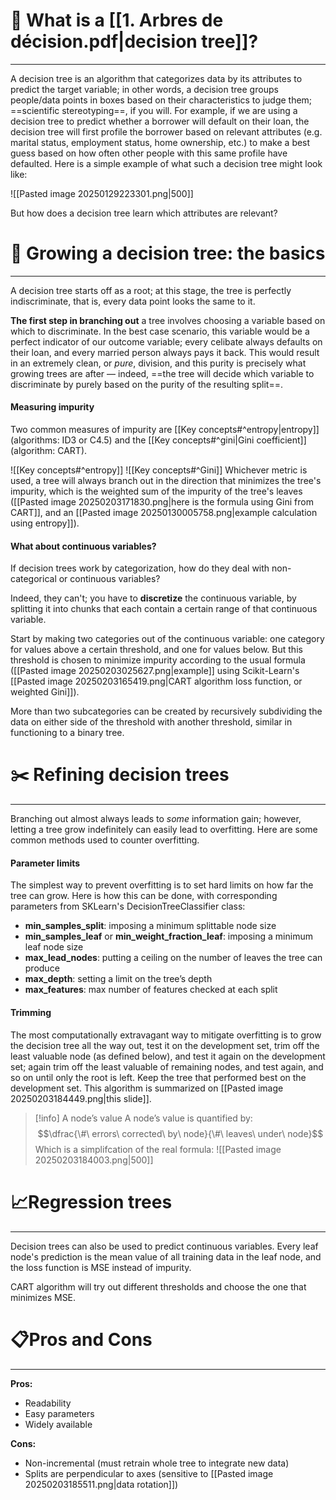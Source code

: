 
# 🤔 What is a [[1. Arbres de décision.pdf|decision tree]]?
---
A decision tree is an algorithm that categorizes data by its attributes to predict the target variable; in other words, a decision tree groups people/data points in boxes based on their characteristics to judge them; ==scientific stereotyping==, if you will. For example, if we are using a decision tree to predict whether a borrower will default on their loan, the decision tree will first profile the borrower based on relevant attributes (e.g. marital status, employment status, home ownership, etc.) to make a best guess based on how often other people with this same profile have defaulted. Here is a simple example of what such a decision tree might look like:

![[Pasted image 20250129223301.png|500]]

But how does a decision tree learn which attributes are relevant?





# 🌳 Growing a decision tree: the basics
---
A decision tree starts off as a root; at this stage, the tree is perfectly indiscriminate, that is, every data point looks the same to it.

**The first step in branching out** a tree involves choosing a variable based on which to discriminate. In the best case scenario, this variable would be a perfect indicator of our outcome variable; every celibate always defaults on their loan, and every married person always pays it back. This would result in an extremely clean, or *pure*, division, and this purity is precisely what growing trees are after — indeed, ==the tree will decide which variable to discriminate by purely based on the purity of the resulting split==.
#### Measuring impurity
Two common measures of impurity are [[Key concepts#^entropy|entropy]] (algorithms: ID3 or C4.5) and the [[Key concepts#^gini|Gini coefficient]] (algorithm: CART).

![[Key concepts#^entropy]]
![[Key concepts#^Gini]]
Whichever metric is used, a tree will always branch out in the direction that minimizes the tree's impurity, which is the weighted sum of the impurity of the tree's leaves ([[Pasted image 20250203171830.png|here is the formula using Gini from CART]], and an [[Pasted image 20250130005758.png|example calculation using entropy]]).
#### What about continuous variables? 

If decision trees work by categorization, how do they deal with non-categorical or continuous variables?

Indeed, they can't; you have to **discretize** the continuous variable, by splitting it into chunks that each contain a certain range of that continuous variable.

Start by making two categories out of the continuous variable: one category for values above a certain threshold, and one for values below. But this threshold is chosen to minimize impurity according to the usual formula ([[Pasted image 20250203025627.png|example]] using Scikit-Learn's [[Pasted image 20250203165419.png|CART algorithm loss function, or weighted Gini]]).

More than two subcategories can be created by recursively subdividing the data on either side of the threshold with another threshold, similar in functioning to a binary tree.
# ✂️ Refining decision trees
---
Branching out almost always leads to *some* information gain; however, letting a tree grow indefinitely can easily lead to overfitting. Here are some common methods used to counter overfitting.
#### Parameter limits
The simplest way to prevent overfitting is to set hard limits on how far the tree can grow. Here is how this can be done, with corresponding parameters from SKLearn's DecisionTreeClassifier class:
- **min_samples_split**: imposing a minimum splittable node size
- **min_samples_leaf** or **min_weight_fraction_leaf**: imposing a minimum leaf node size
- **max_lead_nodes**: putting a ceiling on the number of leaves the tree can produce
- **max_depth**: setting a limit on the tree’s depth
- **max_features**: max number of features checked at each split
#### Trimming
The most computationally extravagant way to mitigate overfitting is to grow the decision tree all the way out, test it on the development set, trim off the least valuable node (as defined below), and test it again on the development set; again trim off the least valuable of remaining nodes, and test again, and so on until only the root is left. Keep the tree that performed best on the development set. This algorithm is summarized on [[Pasted image 20250203184449.png|this slide]].
>[!info] A node’s value
>A node’s value is quantified by:
>$$\dfrac{\#\ errors\ corrected\ by\ node}{\#\ leaves\ under\ node}$$
>Which is a simplifcation of the real formula:
> ![[Pasted image 20250203184003.png|500]]
>



# 📈Regression trees
---
Decision trees can also be used to predict continuous variables. Every leaf node's prediction is the mean value of all training data in the leaf node, and the loss function is MSE instead of impurity.

CART algorithm will try out different thresholds and choose the one that minimizes MSE.

# 📋Pros and Cons
---
**Pros:**
- Readability
- Easy parameters
- Widely available

**Cons:**
- Non-incremental (must retrain whole tree to integrate new data)
- Splits are perpendicular to axes (sensitive to [[Pasted image 20250203185511.png|data rotation]])